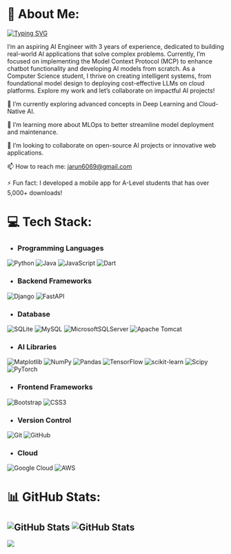 # 💫 About Me:
[![Typing SVG](https://readme-typing-svg.demolab.com?font=Fira+Code&pause=1000&color=73F709&width=435&lines=Hi!+I+am+Arun)](https://git.io/typing-svg)

I’m an aspiring AI Engineer with 3 years of experience, dedicated to building real-world AI applications that solve complex problems. Currently, I’m focused on implementing the Model Context Protocol (MCP) to enhance chatbot functionality and developing AI models from scratch. As a Computer Science student, I thrive on creating intelligent systems, from foundational model design to deploying cost-effective LLMs on cloud platforms. Explore my work and let’s collaborate on impactful AI projects!

🔭 I’m currently exploring advanced concepts in Deep Learning and Cloud-Native AI.

🌱 I’m learning more about MLOps to better streamline model deployment and maintenance.

👯 I’m looking to collaborate on open-source AI projects or innovative web applications.

📫 How to reach me: jarun6069@gmail.com

⚡ Fun fact: I developed a mobile app for A-Level students that has over 5,000+ downloads!
 

# 💻 Tech Stack:
* ### Programming Languages
![Python](https://img.shields.io/badge/python-3670A0?style=for-the-badge&logo=python&logoColor=ffdd54) ![Java](https://img.shields.io/badge/java-%23ED8B00.svg?style=for-the-badge&logo=openjdk&logoColor=white) ![JavaScript](https://img.shields.io/badge/javascript-%23323330.svg?style=for-the-badge&logo=javascript&logoColor=%23F7DF1E) ![Dart](https://img.shields.io/badge/dart-%230175C2.svg?style=for-the-badge&logo=dart&logoColor=white) 

* ### Backend Frameworks
![Django](https://img.shields.io/badge/django-%23092E20.svg?style=for-the-badge&logo=django&logoColor=white) ![FastAPI](https://img.shields.io/badge/FastAPI-009485.svg?style=for-the-badge&logo=fastapi&logoColor=white)

* ### Database
![SQLite](https://img.shields.io/badge/sqlite-%2307405e.svg?style=for-the-badge&logo=sqlite&logoColor=white) ![MySQL](https://img.shields.io/badge/mysql-4479A1.svg?style=for-the-badge&logo=mysql&logoColor=white) ![MicrosoftSQLServer](https://img.shields.io/badge/Microsoft%20SQL%20Server-CC2927?style=for-the-badge&logo=microsoft%20sql%20server&logoColor=white) ![Apache Tomcat](https://img.shields.io/badge/apache%20tomcat-%23F8DC75.svg?style=for-the-badge&logo=apache-tomcat&logoColor=black)

* ### AI Libraries
![Matplotlib](https://img.shields.io/badge/Matplotlib-%23ffffff.svg?style=for-the-badge&logo=Matplotlib&logoColor=black) ![NumPy](https://img.shields.io/badge/numpy-%23013243.svg?style=for-the-badge&logo=numpy&logoColor=white) ![Pandas](https://img.shields.io/badge/pandas-%23150458.svg?style=for-the-badge&logo=pandas&logoColor=white) ![TensorFlow](https://img.shields.io/badge/TensorFlow-%23FF6F00.svg?style=for-the-badge&logo=TensorFlow&logoColor=white) ![scikit-learn](https://img.shields.io/badge/scikit--learn-%23F7931E.svg?style=for-the-badge&logo=scikit-learn&logoColor=white) ![Scipy](https://img.shields.io/badge/SciPy-%230C55A5.svg?style=for-the-badge&logo=scipy&logoColor=%white) ![PyTorch](https://img.shields.io/badge/PyTorch-%23EE4C2C.svg?style=for-the-badge&logo=PyTorch&logoColor=white) 

* ### Frontend Frameworks
![Bootstrap](https://img.shields.io/badge/bootstrap-%238511FA.svg?style=for-the-badge&logo=bootstrap&logoColor=white) ![CSS3](https://img.shields.io/badge/css3-%231572B6.svg?style=for-the-badge&logo=css3&logoColor=white)

* ### Version Control
![Git](https://img.shields.io/badge/git-%23F05033.svg?style=for-the-badge&logo=git&logoColor=white) ![GitHub](https://img.shields.io/badge/github-%23121011.svg?style=for-the-badge&logo=github&logoColor=white)

* ### Cloud
![Google Cloud](https://img.shields.io/badge/GoogleCloud-%234285F4.svg?style=for-the-badge&logo=google-cloud&logoColor=white) ![AWS](https://img.shields.io/badge/AWS-FF9900.svg?style=for-the-badge&logo=aws&logoColor=white)


# 📊 GitHub Stats:
![GitHub Stats](https://github-readme-stats.vercel.app/api/top-langs/?username=Sauske05&theme=default&show_icons=true&hide_border=true&layout=compact)
![GitHub Stats](https://streak-stats.demolab.com?user=Sauske05&theme=default&hide_border=true)
---
[![](https://visitcount.itsvg.in/api?id=Sauske05&icon=0&color=0)](https://visitcount.itsvg.in)

<!-- Proudly created with GPRM ( https://gprm.itsvg.in ) -->
